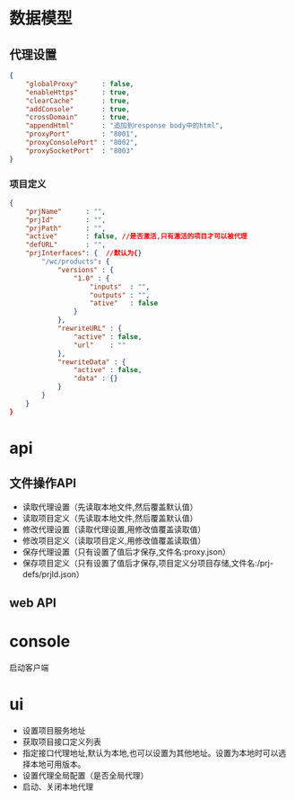 # 数据模型
## 代理设置
```json
{
    "globalProxy"      : false,
    "enableHttps"      : true,
    "clearCache"       : true,
    "addConsole"       : true,    
    "crossDomain"      : true,
    "appendHtml"       : "追加到response body中的html",
    "proxyPort"        : "8001",
    "proxyConsolePort" : "8002",
    "proxySocketPort"  : "8003"
}
```
### 项目定义
```json
{
    "prjName"      : "",
    "prjId"        : "",
    "prjPath"      : "",
    "active"       : false, //是否激活,只有激活的项目才可以被代理
    "defURL"       : "",
    "prjInterfaces": {  //默认为{}
        "/wc/products": {
            "versions" : {
                "1.0" : {
                    "inputs"  : "",
                    "outputs" : "",
                    "ative"   : false
                }
            },
            "rewriteURL" : {
                "active" : false,
                "url"    : ""
            },
            "rewriteData" : {
                "active" : false,
                "data" : {}
            }
        }
    }
}
```
# api
## 文件操作API
* 读取代理设置（先读取本地文件,然后覆盖默认值）
* 读取项目定义（先读取本地文件,然后覆盖默认值）
* 修改代理设置（读取代理设置,用修改值覆盖读取值）
* 修改项目定义（读取项目定义,用修改值覆盖读取值）
* 保存代理设置（只有设置了值后才保存,文件名:proxy.json）
* 保存项目定义（只有设置了值后才保存,项目定义分项目存储,文件名:/prj-defs/prjId.json）

## web API

# console
启动客户端

# ui
* 设置项目服务地址
* 获取项目接口定义列表
* 指定接口代理地址,默认为本地,也可以设置为其他地址。设置为本地时可以选择本地可用版本。
* 设置代理全局配置（是否全局代理）
* 启动、关闭本地代理